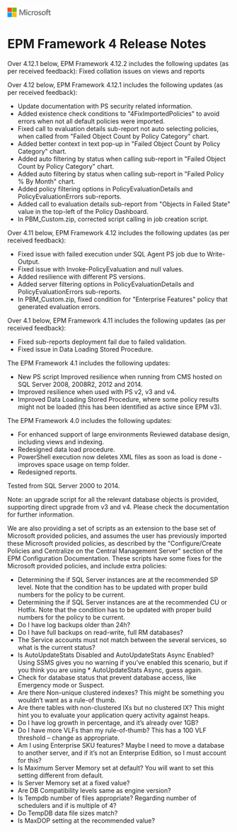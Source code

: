![](./media/solutions-microsoft-logo-small.png)
# EPM Framework 4 Release Notes

Over 4.12.1 below, EPM Framework 4.12.2 includes the following updates (as per received feedback): Fixed collation issues on views and reports

Over 4.12 below, EPM Framework 4.12.1 includes the following updates (as per received feedback): 
- Update documentation with PS security related information.
- Added existence check conditions to "4FixImportedPolicies" to avoid errors when not all default policies were imported.
- Fixed call to evaluation details sub-report not auto selecting policies, when called from "Failed Object Count by Policy Category" chart.
- Added better context in text pop-up in "Failed Object Count by Policy Category" chart.
- Added auto filtering by status when calling sub-report in "Failed Object Count by Policy Category" chart.
- Added auto filtering by status when calling sub-report in "Failed Policy % By Month" chart.
- Added policy filtering options in PolicyEvaluationDetails and PolicyEvaluationErrors sub-reports.
- Added call to evaluation details sub-report from "Objects in Failed State" value in the top-left of the Policy Dashboard.
- In PBM_Custom.zip, corrected script calling in job creation script.

Over 4.11 below, EPM Framework 4.12 includes the following updates (as per received feedback): 
- Fixed issue with failed execution under SQL Agent PS job due to Write-Output.
- Fixed issue with Invoke-PolicyEvaluation and null values.
- Added resilience with different PS versions. 
- Added server filtering options in PolicyEvaluationDetails and PolicyEvaluationErrors sub-reports.
- In PBM_Custom.zip, fixed condition for "Enterprise Features" policy that generated evaluation errors.

Over 4.1 below, EPM Framework 4.11 includes the following updates (as per received feedback): 
- Fixed sub-reports deployment fail due to failed validation.
- Fixed issue in Data Loading Stored Procedure.

The EPM Framework 4.1 includes the following updates: 
- New PS script Improved resilience when running from CMS hosted on SQL Server 2008, 2008R2, 2012 and 2014.
- Improved resilience when used with PS v2, v3 and v4.
- Improved Data Loading Stored Procedure, where some policy results might not be loaded (this has been identified as active since EPM v3).

The EPM Framework 4.0 includes the following updates: 
- For enhanced support of large environments Reviewed database design, including views and indexing.
- Redesigned data load procedure.
- PowerShell execution now deletes XML files as soon as load is done - improves space usage on temp folder.
- Redesigned reports.

Tested from SQL Server 2000 to 2014.

Note: an upgrade script for all the relevant database objects is provided, supporting direct upgrade from v3 and v4. Please check the documentation for further information.

We are also providing a set of scripts as an extension to the base set of Microsoft provided policies, and assumes the user has previously imported these Microsoft provided policies, as described by the "Configure/Create Policies and Centralize on the Central Management Server" section of the EPM Configuration Documentation.
These scripts have some fixes for the Microsoft provided policies, and include extra policies: 
- Determining the if SQL Server instances are at the recommended SP level. Note that the condition has to be updated with proper build numbers for the policy to be current. 
- Determining the if SQL Server instances are at the recommended CU or Hotfix. Note that the condition has to be updated with proper build numbers for the policy to be current.
- Do I have log backups older than 24h?
- Do I have full backups on read-write, full RM databases?
- The Service accounts must not match between the several services, so what is the current status?
- Is AutoUpdateStats Disabled and AutoUpdateStats Async Enabled? Using SSMS gives you no warning if you’ve enabled this scenario, but if you think you are using * AutoUpdateStats Async, guess again.
- Check for database status that prevent database access, like Emergency mode or Suspect.
- Are there Non-unique clustered indexes? This might be something you wouldn’t want as a rule-of thumb.
- Are there tables with non-clustered IXs but no clustered IX? This might hint you to evaluate your application query activity against heaps.
- Do I have log growth in percentage, and it’s already over 1GB?
- Do I have more VLFs than my rule-of-thumb? This has a 100 VLF threshold – change as appropriate.
- Am I using Enterprise SKU features? Maybe I need to move a database to another server, and if it’s not an Enterprise Edition, so I must account for this?
- Is Maximum Server Memory set at default? You will want to set this setting different from default.
- Is Server Memory set at a fixed value? 
- Are DB Compatibility levels same as engine version?
- Is Tempdb number of files appropriate? Regarding number of schedulers and if is multiple of 4?
- Do TempDB data file sizes match?
- Is MaxDOP setting at the recommended value?
